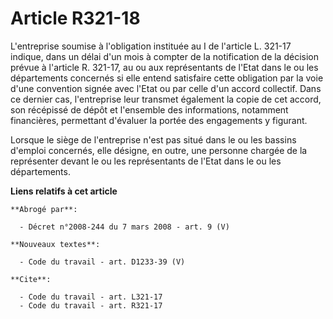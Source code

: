 # Article R321-18

L'entreprise soumise à l'obligation instituée au I de l'article L. 321-17 indique, dans un délai d'un mois à compter de la
notification de la décision prévue à l'article R. 321-17, au ou aux représentants de l'Etat dans le ou les départements
concernés si elle entend satisfaire cette obligation par la voie d'une convention signée avec l'Etat ou par celle d'un accord
collectif. Dans ce dernier cas, l'entreprise leur transmet également la copie de cet accord, son récépissé de dépôt et
l'ensemble des informations, notamment financières, permettant d'évaluer la portée des engagements y figurant.

Lorsque le siège de l'entreprise n'est pas situé dans le ou les bassins d'emploi concernés, elle désigne, en outre, une
personne chargée de la représenter devant le ou les représentants de l'Etat dans le ou les départements.

**Liens relatifs à cet article**

	**Abrogé par**:

	  - Décret n°2008-244 du 7 mars 2008 - art. 9 (V)

	**Nouveaux textes**:

	  - Code du travail - art. D1233-39 (V)

	**Cite**:

	  - Code du travail - art. L321-17
	  - Code du travail - art. R321-17
